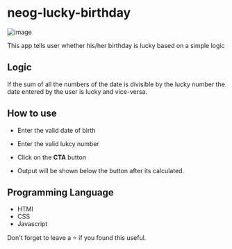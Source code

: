 # neog-lucky-birthday
![image](https://user-images.githubusercontent.com/105020410/190888587-680a7039-0742-4824-a5e7-465ef37ec169.png)


This app tells user whether his/her birthday is lucky based on a simple logic

## Logic

If the sum of all the numbers of the date is divisible by the lucky number the date entered by the user is lucky and vice-versa.

## How to use

- Enter the valid date of birth

- Enter the valid lukcy number

- Click on the **CTA** button

- Output will be shown below the button after its calculated.

## Programming Language

- HTMl
- CSS
- Javascript

Don't forget to leave a ⭐ if you found this useful.
